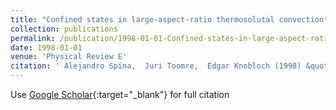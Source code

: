 ```yaml
---
title: "Confined states in large-aspect-ratio thermosolutal convection"
collection: publications
permalink: /publication/1998-01-01-Confined-states-in-large-aspect-ratio-thermosolutal-convection
date: 1998-01-01
venue: 'Physical Review E'
citation: ' Alejandro Spina,  Juri Toomre,  Edgar Knobloch (1998) &quot;Confined states in large-aspect-ratio thermosolutal convection.&quot; <i>Physical Review E</i>. 57, 524.'
---
```

Use [Google Scholar](https://scholar.google.com/scholar?q=Confined+states+in+large+aspect+ratio+thermosolutal+convection){:target="_blank"} for full citation
